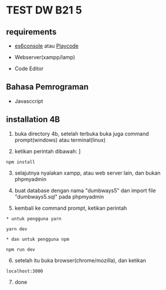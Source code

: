 # TEST DW B21 5


## requirements

* [es6console](https://es6console.com/) atau [Playcode](https://playcode.io/)

* Webserver(xampp/lamp)

* Code Editor

## Bahasa Pemrograman

* Javasccript

## installation 4B

1. buka directory 4b, setelah terbuka buka juga command prompt(windows) atau terminal(linux)

2. ketikan perintah dibawah:
]
```
npm install
```
3. selajutnya nyalakan xampp, atau web server lain, dan bukan phpmyadmin

4. buat database dengan nama "dumbways5" dan import file "dumbways5.sql" pada phpmyadmin

5.  kembali ke command prompt, ketikan perintah

```
* untuk pengguna yarn

yarn dev

* dan untuk pengguna npm

npm run dev
```

6. setelah itu buka browser(chrome/mozilla), dan ketikan

```
localhost:3000
```

7. done
